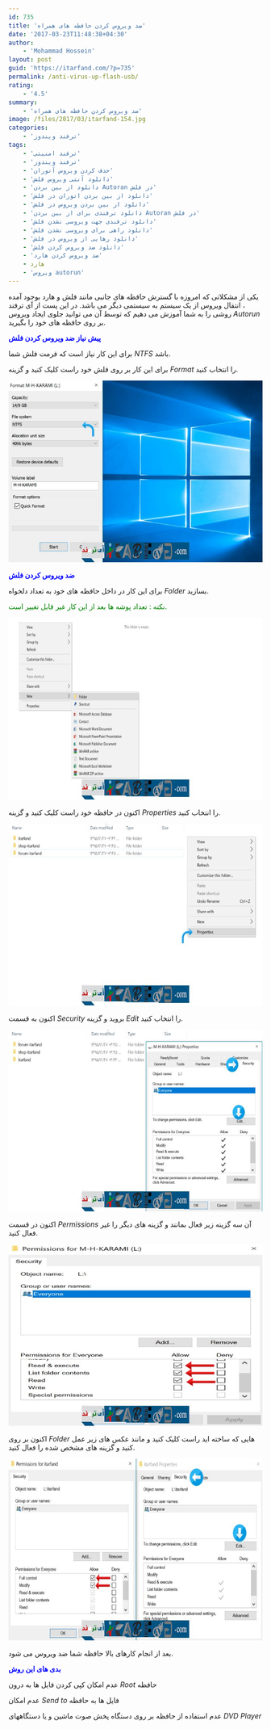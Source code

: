 ```yaml
---
id: 735
title: 'ضد ویروس کردن حافظه های همراه'
date: '2017-03-23T11:48:38+04:30'
author:
    - 'Mohammad Hossein'
layout: post
guid: 'https://itarfand.com/?p=735'
permalink: /anti-virus-up-flash-usb/
rating:
    - '4.5'
summary:
    - 'ضد ویروس کردن حافظه های همراه'
image: /files/2017/03/itarfand-154.jpg
categories:
    - 'ترفند ویندوز'
tags:
    - 'ترفند امنیتی'
    - 'ترفند ویندوز'
    - 'حذف کردن ویروس آتوران'
    - 'دانلود آنتی ویروس فلش'
    - 'دانلود از بین بردن Autoran در فلش'
    - 'دانلود از بین بردن اتوران در فلش'
    - 'دانلود از بین بردن ویروس در فلش'
    - 'دانلود ترفندی برای از بین بردن Autoran در فلش'
    - 'دانلود ترفندی جهت ویروسی نشدن فلش'
    - 'دانلود راهی برای ویروسی نشدن فلش'
    - 'دانلود رهایی از ویروس در فلش'
    - 'دانلود ضد ویروس کردن فلش'
    - 'ضد ویروس کردن هارد'
    - هارد
    - 'ویروس autorun'
---
```


یکی از مشکلاتی که امروزه با گسترش حافظه های جانبی مانند فلش و هارد بوجود آمده ، انتقال ویروس از یک سیستم به سیستمی دیگر می باشد. در این پست از آی ترفند روشی را به شما آموزش می دهیم که توسط آن می توانید جلوی ایجاد ویروس *Autorun* بر روی حافظه های خود را بگیرید.

<span style="color: #0000ff;">**پیش نیاز ضد ویروس کردن فلش**</span>

برای این کار نیاز است که فرمت فلش شما *NTFS* باشد.

برای این کار بر روی فلش خود راست کلیک کنید و گزینه *Format* را انتخاب کنید.

![mhkarami97](/files/2017/03/itarfand-148.jpg)

<span style="color: #0000ff;">**ضد ویروس کردن فلش**</span>

برای این کار در داخل حافظه های خود به تعداد دلخواه *Folder* بسازید.

<span style="color: #008000;">نکته : تعداد پوشه ها بعد از این کار غیر قابل تغییر است.</span>

![mhkarami97](/files/2017/03/itarfand-149.jpg)

اکنون در حافظه خود راست کلیک کنید و گزینه *Properties* را انتخاب کنید.

![mhkarami97](/files/2017/03/itarfand-150.jpg)

اکنون به قسمت *Security* بروید و گزینه *Edit* را انتخاب کنید.

![mhkarami97](/files/2017/03/itarfand-151.jpg)

اکنون در قسمت *Permissions* آن سه گزینه زیر فعال بمانند و گزینه های دیگر را غیر فعال کنید.

![mhkarami97](/files/2017/03/itarfand-152.jpg)

اکنون بر روی *Folder* هایی که ساخته اید راست کلیک کنید و مانند عکس های زیر عمل کنید و گزینه های مشخص شده را فعال کنید.

![mhkarami97](/files/2017/03/itarfand-153.jpg)

بعد از انجام کارهای بالا حافظه شما ضد ویروس می شود.

<span style="color: #0000ff;">**بدی های این روش**</span>

عدم امکان کپی کردن فایل ها به درون *Root* حافظه

عدم امکان *Send to* فایل ها به حافظه

عدم استفاده از حافظه بر روی دستگاه پخش صوت ماشین و یا دستگاههای *DVD Player*